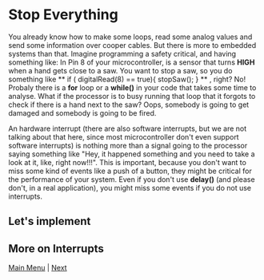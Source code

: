 # Stop Everything

You already know how to make some loops, read some analog values and send some information over cooper cables. But there is more to embedded systems than that. Imagine programming a safety critical, and having something like: 
In Pin 8 of your microcontroller, is a sensor that turns **HIGH** when a hand gets close to a saw. You want to stop a saw, so you do something like
** if ( digitalRead(8) == true){
  stopSaw();
} ** , right? No! Probaly there is a **for** loop or a **while()** in your code that takes some time to analyse. What if the processor is to busy running that loop that it forgots to check if there is a hand next to the saw? Oops, somebody is going to get damaged and somebody is going to be fired.

An hardware interrupt (there are also software interrupts, but we are not talking about that here, since most microcontroller don't even support software interrupts) is nothing more than a signal going to the processor saying something like "Hey, it happened something and you need to take a look at it, like, right now!!!". This is important, because you don't want to miss some kind of events like a push of a button, they might be critical for the performance of your system. Even if you don't use **delay()** (and please don't, in a real application), you might miss some events if you do not use interrupts.
## Let's implement

## More on Interrupts

[Main Menu](../README.md) | [Next](./cheapTalk.md)
